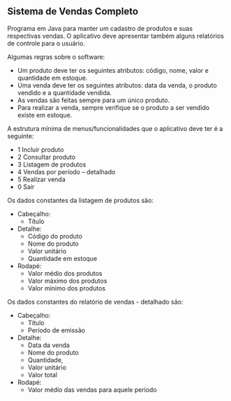 ## Sistema de Vendas Completo

Programa em Java para manter um cadastro de produtos e suas respectivas vendas. O aplicativo deve apresentar também alguns relatórios de controle para o usuário. 

Algumas regras sobre o software:
- Um produto deve ter os seguintes atributos: código, nome, valor e quantidade em estoque.
- Uma venda deve ter os seguintes atributos: data da venda, o produto vendido e a quantidade vendida.
- As vendas são feitas sempre para um único produto.
- Para realizar a venda, sempre verifique se o produto a ser vendido existe em estoque.

A estrutura mínima de menus/funcionalidades que o aplicativo deve ter é a seguinte:
- 1 Incluir produto
- 2 Consultar produto
- 3 Listagem de produtos
- 4 Vendas por período – detalhado
- 5 Realizar venda
- 0 Sair

Os dados constantes da listagem de produtos são:
- Cabeçalho:
  - Título
- Detalhe:
  - Código do produto
  - Nome do produto
  - Valor unitário
  - Quantidade em estoque
- Rodapé:
  - Valor médio dos produtos
  - Valor máximo dos produtos
  - Valor mínimo dos produtos

Os dados constantes do relatório de vendas - detalhado são:
- Cabeçalho:
  - Título
  - Período de emissão
- Detalhe:
  - Data da venda
  - Nome do produto
  - Quantidade,
  - Valor unitário
  - Valor total
- Rodapé:
  - Valor médio das vendas para aquele período
